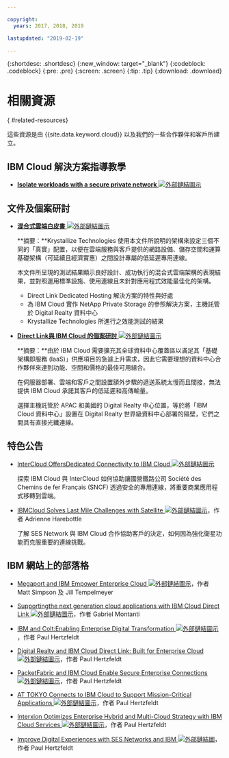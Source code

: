 ```yaml
---

copyright:
  years: 2017, 2018, 2019

lastupdated: "2019-02-19"

---
```


{:shortdesc: .shortdesc}
{:new_window: target="_blank"}
{:codeblock: .codeblock}
{:pre: .pre}
{:screen: .screen}
{:tip: .tip}
{:download: .download}

# 相關資源
{ #related-resources}

這些資源是由 {{site.data.keyword.cloud}} 以及我們的一些合作夥伴和客戶所建立。

## IBM Cloud 解決方案指導教學

* [**Isolate workloads with a secure private network** ![外部鏈結圖示](../../icons/launch-glyph.svg "外部鏈結圖示")](https://cloud.ibm.com/docs/tutorials/secure-network-enclosure.html#isolate-workloads-with-a-secure-private-network)

## 文件及個案研討

* [**混合式雲端白皮書** ![外部鏈結圖示](../../icons/launch-glyph.svg "外部鏈結圖示")](https://public.dhe.ibm.com/cloud/bluemix/network/direct-link/ibm-hybrid-cloud-whitepaper.pdf)

    **摘要：**Krystallize Technologies 使用本文件所說明的架構來設定三個不同的「真實」配置，以便在雲端服務與客戶提供的網路設備、儲存空間和運算基礎架構（可延續且經濟實惠）之間設計專屬的低延遲專用連線。 

    本文件所呈現的測試結果顯示良好設計、成功執行的混合式雲端架構的表現結果，並對照運用標準設施、使用連線且未針對應用程式效能最佳化的架構。

     * Direct Link Dedicated Hosting 解決方案的特性與好處 
     * 為 IBM Cloud 實作 NetApp Private Storage 的參照解決方案，主機託管於 Digital Realty 資料中心 
     * Krystallize Technologies 所進行之效能測試的結果


* [**Direct Link與 IBM Cloud 的個案研討** ![外部鏈結圖示](../../icons/launch-glyph.svg "外部鏈結圖示")](https://public.dhe.ibm.com/cloud/bluemix/network/direct-link/ibm-cloud-case-study.pdf)

    **摘要：**由於 IBM Cloud 需要擴充其全球資料中心覆蓋區以滿足其「基礎架構即服務 (IaaS)」供應項目的急遽上升需求，因此它需要理想的資料中心合作夥伴來達到功能、空間和價格的最佳可用組合。

    在伺服器部署、雲端和客戶之間設置額外步驟的遞送系統太慢而且間接，無法提供 IBM Cloud 承諾其客戶的低延遲和高傳輸量。 

    選擇主機託管於 APAC 和美國的 Digital Realty 中心位置，等於將「IBM Cloud 資料中心」設置在 Digital Realty 世界級資料中心部署的隔壁，它們之間具有直接光纖連線。
    
## 特色公告

* [InterCloud OffersDedicated Connectivity to IBM Cloud ![外部鏈結圖示](../../icons/launch-glyph.svg "外部鏈結圖示")](https://info.intercloud.com/intercloud-offers-dedicated-connectivity-to-ibm-cloud)

    探索 IBM Cloud 與 InterCloud 如何協助讓國營鐵路公司 Société des Chemins de fer Français (SNCF) 透過安全的專用連線，將重要商業應用程式移轉到雲端。
    
* [IBMCloud Solves Last Mile Challenges with Satellite ![外部鏈結圖示](../../icons/launch-glyph.svg "外部鏈結圖示")](https://www.satellitetoday.com/mobility/2018/10/25/ibm-cloud-solves-last-mile-challenges-with-satellite/)，作者 Adrienne Harebottle

    了解 SES Network 與 IBM Cloud 合作協助客戶的決定，如何因為強化衛星功能而克服重要的連線挑戰。

## IBM 網站上的部落格

* [Megaport and IBM Empower Enterprise Cloud ![外部鏈結圖示](../../icons/launch-glyph.svg "外部鏈結圖示")](https://www.ibm.com/blogs/bluemix/2017/12/megaport-and-ibm-empower-enterprise-cloud/)，作者 Matt Simpson 及 Jill Tempelmeyer

* [Supportingthe next generation cloud applications with IBM Cloud Direct Link ![外部鏈結圖示](../../icons/launch-glyph.svg "外部鏈結圖示")](https://www.ibm.com/blogs/cloud-computing/2018/06/26/next-generation-cloud-apps-ibm-cloud-direct-link/)，作者 Gabriel Montanti

* [IBM and Colt:Enabling Enterprise Digital Transformation ![外部鏈結圖示](../../icons/launch-glyph.svg "外部鏈結圖示")](https://www.ibm.com/blogs/bluemix/2018/06/ibm-colt-enterprise-digital-transformation/)，作者 Paul Hertzfeldt

* [Digital Realty and IBM Cloud Direct Link: Built for Enterprise Cloud ![外部鏈結圖示](../../icons/launch-glyph.svg "外部鏈結圖示")](https://www.ibm.com/blogs/bluemix/2018/07/digital-realty-ibm-cloud-direct-link-expand-network/)，作者 Paul Hertzfeldt

* [PacketFabric and IBM Cloud Enable Secure Enterprise Connections ![外部鏈結圖示](../../icons/launch-glyph.svg "外部鏈結圖")](https://www.ibm.com/blogs/bluemix/2018/08/packetfabric-ibm-enable-secure-enterprise-connections/)，作者 Paul Hertzfeldt

* [AT TOKYO Connects to IBM Cloud to Support Mission-Critical Applications ![外部鏈結圖示](../../icons/launch-glyph.svg "外部鏈結圖")](https://www.ibm.com/blogs/bluemix/2018/08/tokyo-connects-ibm-cloud-support-mission-critical-applications/)，作者 Paul Hertzfeldt

* [Interxion Optimizes Enterprise Hybrid and Multi-Cloud Strategy with IBM Cloud Services ![外部鏈結圖示](../../icons/launch-glyph.svg "外部鏈結圖示")](https://www.ibm.com/blogs/bluemix/2018/09/interxion-enterprise-ibm-cloud-services/)，作者 Paul Hertzfeldt

* [Improve Digital Experiences with SES Networks and IBM ![外部鏈結圖](../../icons/launch-glyph.svg "外部鏈結圖示")](https://www.ibm.com/blogs/bluemix/2018/10/improve-digital-experiences-with-ses-networks-and-ibm/)，作者 Paul Hertzfeldt
